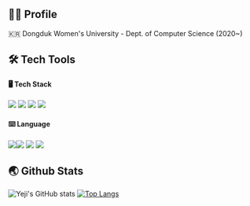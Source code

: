 ## 👩‍💼 Profile
🇰🇷 Dongduk Women's University - Dept. of Computer Science (2020~)<br/>
## 🛠️ Tech Tools
#### 🖥️ Tech Stack
<img src="https://img.shields.io/badge/React Native-61DAFB?style=flat-square&logo=React&logoColor=black">  <img src="https://img.shields.io/badge/javascript-F7DF1E?style=flat&logo=javascript&logoColor=black">  <img src="https://img.shields.io/badge/html-E34F26?style=flat&logo=html5&logoColor=white">  <img src="https://img.shields.io/badge/css-1572B6?style=flat&logo=css3&logoColor=white">



#### ⌨️ Language
<img src="https://img.shields.io/badge/Python-#3776AB?style=flat-square&logo=OpenJDK&logoColor=black"/><img src="https://img.shields.io/badge/Java-FFFFFF?style=flat-square&logo=OpenJDK&logoColor=black"/> <img src="https://img.shields.io/badge/JavaScript-F7DF1E?style=flat-square&logo=JavaScript&logoColor=black"/> <img src="https://img.shields.io/badge/TypeScript-3178C6?style=flat-square&logo=TypeScript&logoColor=black"/>


## 🌏 Github Stats
![Yeji's GitHub stats](https://github-readme-stats.vercel.app/api?username=Li5ht&show_icons=true&theme=omni)   [![Top Langs](https://github-readme-stats.vercel.app/api/top-langs/?username=Li5ht&layout=compact&langs_count=5&theme=dark&hide=c%23)](https://github.com/Li5ht/github-readme-stats)


